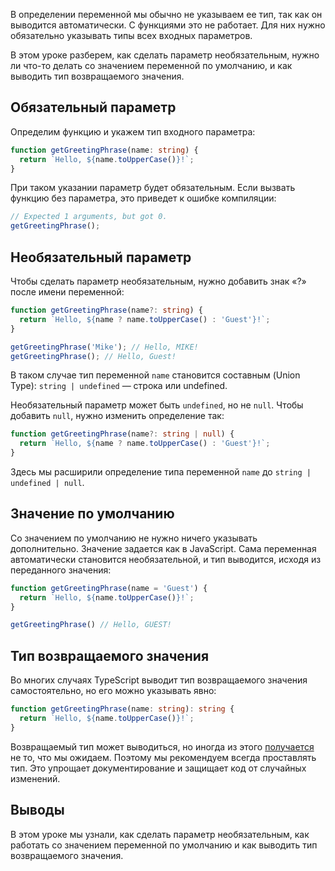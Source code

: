 
В определении переменной мы обычно не указываем ее тип, так как он выводится автоматически. С функциями это не работает. Для них нужно обязательно указывать типы всех входных параметров.

В этом уроке разберем, как сделать параметр необязательным, нужно ли что-то делать со значением переменной по умолчанию, и как выводить тип возвращаемого значения.

## Обязательный параметр

Определим функцию и укажем тип входного параметра:

```typescript
function getGreetingPhrase(name: string) {
  return `Hello, ${name.toUpperCase()}!`;
}
```

При таком указании параметр будет обязательным. Если вызвать функцию без параметра, это приведет к ошибке компиляции:

```typescript
// Expected 1 arguments, but got 0.
getGreetingPhrase();
```

## Необязательный параметр

Чтобы сделать параметр необязательным, нужно добавить знак «?» после имени переменной:

```typescript
function getGreetingPhrase(name?: string) {
  return `Hello, ${name ? name.toUpperCase() : 'Guest'}!`;
}

getGreetingPhrase('Mike'); // Hello, MIKE!
getGreetingPhrase(); // Hello, Guest!
```

В таком случае тип переменной `name` становится составным (Union Type): `string | undefined` — строка или undefined.

Необязательный параметр может быть `undefined`, но не `null`. Чтобы добавить `null`, нужно изменить определение так:

```typescript
function getGreetingPhrase(name?: string | null) {
  return `Hello, ${name ? name.toUpperCase() : 'Guest'}!`;
}
```

Здесь мы расширили определение типа переменной `name` до `string | undefined | null`.

## Значение по умолчанию

Со значением по умолчанию не нужно ничего указывать дополнительно. Значение задается как в JavaScript. Сама переменная автоматически становится необязательной, и тип выводится, исходя из переданного значения:

```typescript
function getGreetingPhrase(name = 'Guest') {
  return `Hello, ${name.toUpperCase()}!`;
}

getGreetingPhrase() // Hello, GUEST!
```

## Тип возвращаемого значения

Во многих случаях TypeScript выводит тип возвращаемого значения самостоятельно, но его можно указывать явно:

```typescript
function getGreetingPhrase(name: string): string {
  return `Hello, ${name.toUpperCase()}!`;
}
```

Возвращаемый тип может выводиться, но иногда из этого [получается](https://stackoverflow.com/questions/70001511/why-specify-function-return-types) не то, что мы ожидаем. Поэтому мы рекомендуем всегда проставлять тип. Это упрощает документирование и защищает код от случайных изменений.

## Выводы

В этом уроке мы узнали, как сделать параметр необязательным, как работать со значением переменной по умолчанию и как выводить тип возвращаемого значения.
